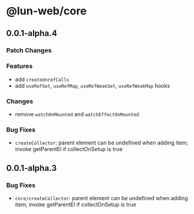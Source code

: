 # @lun-web/core

## 0.0.1-alpha.4

### Patch Changes

### Features

- add `createUnrefCalls`
- add `useRefSet`, `useRefMap`, `useRefWeakSet`, `useRefWeakMap` hooks

### Changes

- remove `watchOnMounted` and `watchEffectOnMounted`

### Bug Fixes

- `createCollector`: parent element can be undefined when adding item; invoke getParentEl if collectOnSetup is true

## 0.0.1-alpha.3

### Bug Fixes

- `core/createCollector`: parent element can be undefined when adding item; invoke getParentEl if collectOnSetup is true
